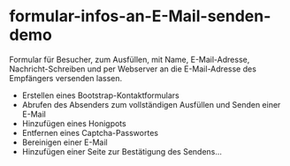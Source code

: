 # formular-infos-an-E-Mail-senden-demo
Formular für Besucher, zum Ausfüllen, mit Name, E-Mail-Adresse, Nachricht-Schreiben und  per Webserver an die E-Mail-Adresse des Empfängers versenden lassen.
  - Erstellen eines Bootstrap-Kontaktformulars
  - Abrufen des Absenders zum vollständigen Ausfüllen und Senden einer E-Mail
  - Hinzufügen eines Honigpots
  - Entfernen eines Captcha-Passwortes
  - Bereinigen einer E-Mail
  - Hinzufügen einer Seite zur Bestätigung des Sendens...
